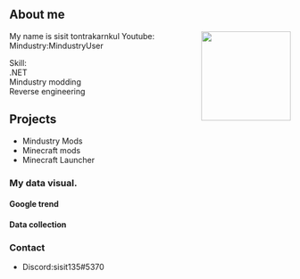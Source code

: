## About me
<img align="right" width="160px" height="160px" src="https://avatars3.githubusercontent.com/u/63706816?s=460&u=4e0a71cc110624f4f44cc9e64f96b791b42af47b&v=4">
My name is sisit tontrakarnkul  
Youtube:  
Mindustry:MindustryUser  

Skill:  
.NET  
Mindustry modding  
Reverse engineering


## Projects
- Mindustry Mods
- Minecraft mods
- Minecraft Launcher

### My data visual. 

#### Google trend

#### Data collection




### Contact
- Discord:sisit135#5370

